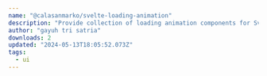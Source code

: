 ```yaml
---
name: "@calasanmarko/svelte-loading-animation"
description: "Provide collection of loading animation components for Svelte."
author: "gayuh tri satria"
downloads: 2
updated: "2024-05-13T18:05:52.073Z"
tags: 
  - ui
---
```

